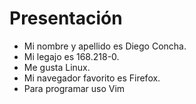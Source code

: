 # Presentación

- Mi nombre y apellido es Diego Concha.
- Mi legajo es 168.218-0.
- Me gusta Linux.
- Mi navegador favorito es Firefox.
- Para programar uso Vim
